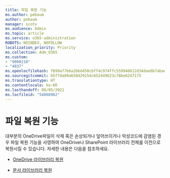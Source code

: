 ```yaml
---
title: 파일 복원 기능
ms.author: pebaum
author: pebaum
manager: scotv
ms.audience: Admin
ms.topic: article
ms.service: o365-administration
ROBOTS: NOINDEX, NOFOLLOW
localization_priority: Priority
ms.collection: Adm_O365
ms.custom:
- "9000210"
- "4837"
ms.openlocfilehash: f899af7b6a2bbd450cbff4c974ffc559940612d34dae6b7abad55441bfd9a9cc
ms.sourcegitcommit: b5f7da89a650d2915dc652449623c78be6247175
ms.translationtype: HT
ms.contentlocale: ko-KR
ms.lasthandoff: 08/05/2021
ms.locfileid: "54068962"
---
```

# <a name="files-restore-feature"></a>파일 복원 기능

대부분의 OneDrive파일이 삭제 혹은 손상되거나 덮어쓰이거나 악성코드에 감염된 경우 파일 복원 기능을 사영하여 OneDrive나 SharePoint 라이브러리 전체를 이전으로 복원시킬 수 있습니다. 자세한 내용은 다음을 참조하세요.

- [OneDrive 라이브러리 복원](https://support.office.com/article/restore-your-onedrive-fa231298-759d-41cf-bcd0-25ac53eb8a150)

- [문서 라이브러리 복원](https://support.office.com/article/restore-a-document-library-317791c3-8bd0-4dfd-8254-3ca90883d39a)
